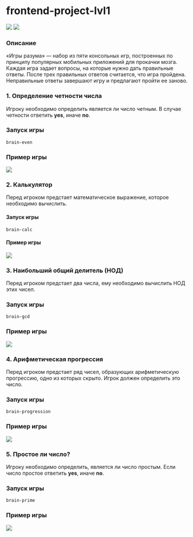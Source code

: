 # frontend-project-lvl1
<a href="https://codeclimate.com/github/Int4re/frontend-project-lvl1/maintainability"><img src="https://api.codeclimate.com/v1/badges/f7bf82e6fde1d31d5927/maintainability" /></a>
![](https://github.com/Int4re/frontend-project-lvl1/workflows/lintOnPush/badge.svg)

### Описание
«Игры разума» — набор из пяти консольных игр, построенных по принципу популярных мобильных приложений для прокачки мозга. Каждая игра задает вопросы, на которые нужно дать правильные ответы. После трех правильных ответов считается, что игра пройдена. Неправильные ответы завершают игру и предлагают пройти ее заново.

### 1. Определение четности числа
Игроку необходимо определить является ли число четным. В случае четности ответить **yes**, иначе **no**.

### Запуск игры
`brain-even`

### Пример игры
<a href="https://asciinema.org/a/338397" target="_blank"><img src="https://asciinema.org/a/338397.svg" /></a>

### 2. Калькулятор
Перед игроком предстает математическое выражение, которое необходимо вычислить.

#### Запуск игры
`brain-calc`

#### Пример игры
<a href="https://asciinema.org/a/338396" target="_blank"><img src="https://asciinema.org/a/338396.svg" /></a>

### 3. Наибольший общий делитель (НОД)
Перед игроком предстает два числа, ему необходимо вычислить НОД этих чисел.

### Запуск игры
`brain-gcd`

### Пример игры
<a href="https://asciinema.org/a/338411" target="_blank"><img src="https://asciinema.org/a/338411.svg" /></a>

### 4. Арифметическая прогрессия
Перед игроком предстает ряд чисел, образующих арифметическую прогрессию, одно из которых скрыто. Игрок должен определить это число.

### Запуск игры
`brain-progression`

### Пример игры
<a href="https://asciinema.org/a/338659" target="_blank"><img src="https://asciinema.org/a/338659.svg" /></a>

### 5. Простое ли число?
Игроку необходимо определить, является ли число простым. Если число простое ответить **yes**, иначе **no**.

### Запуск игры
`brain-prime`

### Пример игры
<a href="https://asciinema.org/a/338698" target="_blank"><img src="https://asciinema.org/a/338698.svg" /></a>
